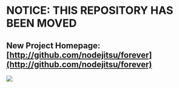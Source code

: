 # NOTICE: THIS REPOSITORY HAS BEEN MOVED
## New Project Homepage: [http://github.com/nodejitsu/forever](http://github.com/nodejitsu/forever)

<img src="http://c713548.r48.cf2.rackcdn.com/github-nodejitsu.png">